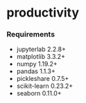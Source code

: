 # productivity

### Requirements

- jupyterlab 2.2.8+
- matplotlib 3.3.2+
- numpy 1.19.2+
- pandas 1.1.3+
- pickleshare 0.7.5+
- scikit-learn 0.23.2+
- seaborn 0.11.0+
